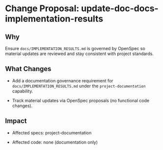 # Change Proposal: update-doc-docs-implementation-results

## Why

Ensure `docs/IMPLEMENTATION_RESULTS.md` is governed by OpenSpec so material updates are reviewed and stay consistent with project standards.

## What Changes

- Add a documentation governance requirement for `docs/IMPLEMENTATION_RESULTS.md` under the `project-documentation` capability.

- Track material updates via OpenSpec proposals (no functional code changes).

## Impact

- Affected specs: project-documentation

- Affected code: none (documentation only)
